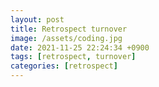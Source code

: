 ```yaml
---
layout: post
title: Retrospect turnover
image: /assets/coding.jpg
date: 2021-11-25 22:24:34 +0900
tags: [retrospect, turnover]
categories: [retrospect]
---
```


